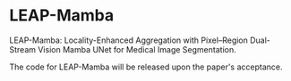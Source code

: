 # LEAP-Mamba
LEAP-Mamba: Locality-Enhanced Aggregation with Pixel–Region Dual-Stream Vision Mamba UNet for Medical Image Segmentation.

The code for LEAP-Mamba will be released upon the paper's acceptance. 
